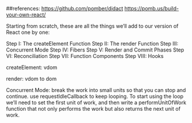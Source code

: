 
##references:
https://github.com/pomber/didact
https://pomb.us/build-your-own-react/



Starting from scratch, these are all the things we’ll add to our version of React one by one:

Step I: The createElement Function
Step II: The render Function
Step III: Concurrent Mode
Step IV: Fibers
Step V: Render and Commit Phases
Step VI: Reconciliation
Step VII: Function Components
Step VIII: Hooks



createElement: vdom

render: vdom to dom

Concurrent Mode:
break the work into small units so that you can stop and continue.
use requestIdleCallback to keep looping.
To start using the loop we’ll need to set the first unit of work, and then write a performUnitOfWork function that not only performs the work but also returns the next unit of work.



